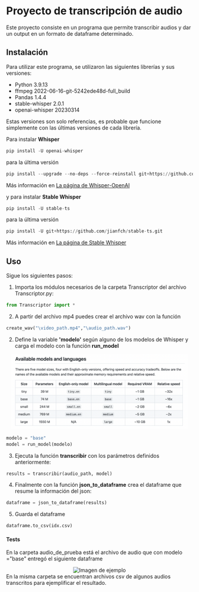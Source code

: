 # Proyecto de transcripción de audio
Este proyecto consiste en un programa que permite transcribir audios y dar un output en un formato de dataframe determinado.

## Instalación
Para utilizar este programa, se utilizaron las siguientes librerías y sus versiones:

* Python 3.9.13
* ffmpeg 2022-06-16-git-5242ede48d-full_build
* Pandas 1.4.4
* stable-whisper 2.0.1
* openai-whisper 20230314

Estas versiones son solo referencias, es probable que funcione simplemente con las últimas versiones de cada librería.

Para instalar __Whisper__ 

```python
pip install -U openai-whisper
```
para la última versión
```python
pip install --upgrade --no-deps --force-reinstall git+https://github.com/openai/whisper.git
```
Más información en [La página de Whisper-OpenAI](https://github.com/openai/whisper#setup)

y para instalar __Stable Whisper__ 
```python
pip install -U stable-ts
```
para la última versión
```python
pip install -U git+https://github.com/jianfch/stable-ts.git
```
Más información en [La página de Stable Whisper](https://github.com/jianfch/stable-ts#setup)
## Uso
Sigue los siguientes pasos:

1. Importa los módulos necesarios de la carpeta Transcriptor del archivo Transcriptor.py:
  ```python
  from Transcriptor import *
  ````
2. A partir del archivo mp4 puedes crear el archivo wav con la función 
  ```python
create_wav("\video_path.mp4","\audio_path.wav")
  ```
2. Define la variable __'modelo'__ según alguno de los modelos de Whisper y carga el modelo con la función __run_model__
  <div style="text-align:center"><img src="./whisper-models.png" alt="Imagen de ejemplo" style="max-width:500px; height:200px;"></div>

  ```python
  modelo = "base"
  model = run_model(modelo)
  ````
3. Ejecuta la función __transcribir__ con los parámetros definidos anteriormente:

  ```python
  results = transcribir(audio_path, model)
  ````
4. Finalmente con la función __json_to_dataframe__ crea el dataframe que resume la información del json:
  ```python
  dataframe = json_to_dataframe(results) 
  ````
5. Guarda el dataframe
  ```python
  dataframe.to_csv(idx.csv)
  ````
#### Tests
En la carpeta audio_de_prueba está el archivo de audio que con modelo ="base" entregó el siguiente dataframe
  <div style="text-align:center"><img src="./Data_Test.png" alt="Imagen de ejemplo" style="max-width:800px; height:400px;"></div>
En la misma carpeta se encuentran archivos csv de algunos audios transcritos para ejemplificar el resultado.
